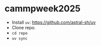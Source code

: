 # cammpweek2025

- Install `uv`: https://github.com/astral-sh/uv
- Clone repo.
- `cd repo`
- `uv sync`


